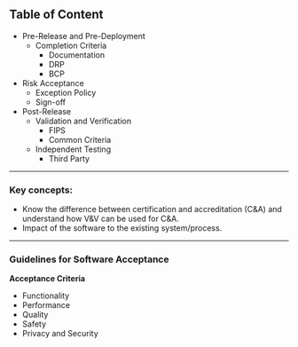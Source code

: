 ## Table of Content

- Pre-Release and Pre-Deployment
	- Completion Criteria
		- Documentation
		- DRP
		- BCP
- Risk Acceptance
	- Exception Policy
	- Sign-off
- Post-Release
	- Validation and Verification
		- FIPS
		- Common Criteria
	- Independent Testing
		- Third Party

---

### Key concepts:
-   Know the difference between certification and accreditation (C&A) and understand how V&V can be used for C&A.
- Impact of the software to the existing system/process.

---
### Guidelines for Software Acceptance

**Acceptance Criteria**  
- Functionality
- Performance
- Quality
- Safety
- Privacy and Security


<!--stackedit_data:
eyJoaXN0b3J5IjpbMTczNDM1ODk4OSwyMDczNDI5MzQzLDY3NT
gxMjk1LDE0MDg5NDgyMThdfQ==
-->